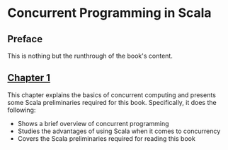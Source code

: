 # Concurrent Programming in Scala

## Preface

This is nothing but the runthrough of the book's content.

## [Chapter 1](lecture/ch1.md)

This chapter explains the basics of concurrent computing and presents some Scala preliminaries required for this book. Specifically, it does the following:

- Shows a brief overview of concurrent programming
- Studies the advantages of using Scala when it comes to concurrency
- Covers the Scala preliminaries required for reading this book

